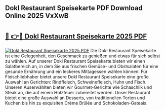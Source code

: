 ## Dokl Restaurant Speisekarte PDF Download Online 2025 VxXwB

# <h2><a href="http://gc6phvq.nevu.top/?p=Dokl+Restaurant+Speisekarte">🔗 👉🔴 Dokl Restaurant Speisekarte 2025 PDF</a></h2>

[![Dokl Restaurant Speisekarte 2025 PDF](https://i.imgur.com/dBaPXMq.png)](http://gc6phvq.nevu.top/?p=Dokl+Restaurant+Speisekarte)
Die Dokl Restaurant Speisekarte ist eine Gelegenheit, den Geschmack zu genießen und etwas für sich selbst zu wählen. Auf unserer Dokl Restaurant Speisekarte bieten wir einen Salatbereich an, in dem Sie aus frischen Gemüse- und Obstsalaten für eine gesunde Ernährung und ein leckeres Mittagessen wählen können. Für Fleischliebhaber bietet unsere Dokl Restaurant Speisekarte eine große Auswahl an Gerichten: Rindfleisch, Schweinefleisch, Huhn und Fisch. Unseren Auserwählten bieten wir Gourmet-Gerichte wie Schaschlik und Steak an, die auf einem Holzfeuer zubereitet werden. Unser Restaurant bietet eine große Auswahl an Desserts, von traditionellen Torten und Kuchen bis hin zu exquisiten Crème Brûlée und Schokoladen-Gateais.
